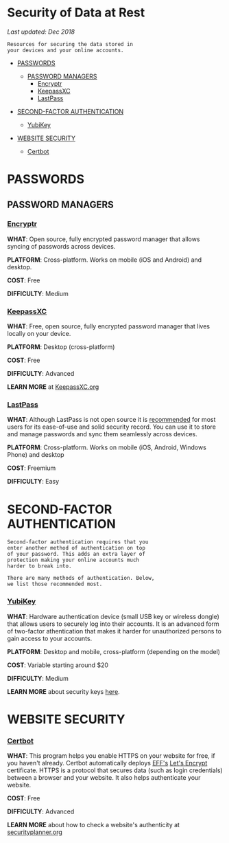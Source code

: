 # Security of Data at Rest

*Last updated: Dec 2018*

    Resources for securing the data stored in 
    your devices and your online accounts.


* [PASSWORDS](#passwords)
  * [PASSWORD MANAGERS](#password-managers)
    * [Encryptr](#encryptr)
    * [KeepassXC](#keepassxc)
    * [LastPass](#lastpass)
    
 * [SECOND-FACTOR AUTHENTICATION](#second-factor-authentication)
   * [YubiKey](#yubikey)


* [WEBSITE SECURITY](#website-security)
   * [Certbot](#certbot)

# PASSWORDS

## PASSWORD MANAGERS


### **[Encryptr](https://spideroak.com/encryptr/)** 

**WHAT**: Open source, fully encrypted password manager that allows syncing of passwords across devices.

**PLATFORM**: Cross-platform. Works on mobile (iOS and Android) and desktop.

**COST**: Free

**DIFFICULTY**: Medium



### **[KeepassXC](https://keepassxc.org/)** 

**WHAT**: Free, open source, fully encrypted password manager that lives locally on your device.

**PLATFORM**: Desktop (cross-platform)

**COST**: Free

**DIFFICULTY**: Advanced

**LEARN MORE** at [KeepassXC.org](https://keepassxc.org/project/)



### **[LastPass](https://lastpass.com/)**

**WHAT**: Although LastPass is not open source it is [recommended](https://securityplanner.org/#/tool/password-manager) for most users for its ease-of-use and solid security record. You can use it to store and manage passwords and sync them seamlessly across devices.

**PLATFORM**: Cross-platform. Works on mobile (iOS, Android, Windows Phone) and desktop

**COST**: Freemium

**DIFFICULTY**: Easy


# SECOND-FACTOR AUTHENTICATION

    Second-factor authentication requires that you 
    enter another method of authentication on top
    of your password. This adds an extra layer of 
    protection making your online accounts much 
    harder to break into. 
    
    There are many methods of authentication. Below,
    we list those recommended most.

### **[YubiKey](https://www.yubico.com/)**

**WHAT**: Hardware authentication device (small USB key or wireless dongle) that allows users to securely log into their accounts. It is an advanced form of  two-factor athentication that makes it harder for unauthorized persons to gain access to your accounts.

**PLATFORM**: Desktop and mobile, cross-platform (depending on the model)

**COST**: Variable starting around $20

**DIFFICULTY**: Medium

**LEARN MORE** about security keys [here](https://www.yubico.com/solutions/fido-u2f/).


# WEBSITE SECURITY

### **[Certbot](https://certbot.eff.org/)**

**WHAT**: This program helps you enable HTTPS on your website for free, if you haven't already. Certbot automatically deploys [EFF's](https://www.eff.org/) [Let's Encrypt](https://letsencrypt.org/) certificate. HTTPS is a protocol that secures data (such as login credentials) between a browser and your website. It also helps authenticate your website.

**COST**: Free

**DIFFICULTY**: Advanced

**LEARN MORE** about how to check a website's authenticity at [securityplanner.org](https://securityplanner.org/#/tool/check-website-names)


